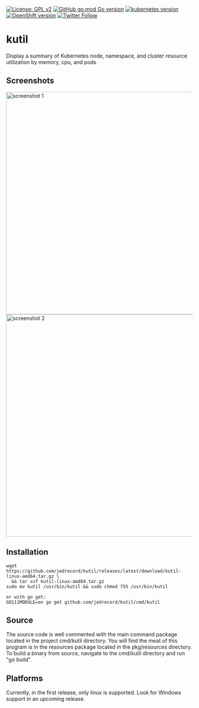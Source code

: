 [![License: GPL v2](https://img.shields.io/badge/License-GPL%20v2-blue.svg)](https://www.gnu.org/licenses/old-licenses/gpl-2.0.en.html)
[![GitHub go.mod Go version](https://img.shields.io/github/go-mod/go-version/jedrecord/kutil)](https://github.com/jedrecord/kutil)
[![kubernetes version](https://img.shields.io/badge/kubernetes-v1.13+-blue)](https://github.com/jedrecord/kutil)
[![OpenShift version](https://img.shields.io/badge/OpenShift-v4.1+-EE0000?logo=Red-Hat-Open-Shift)](https://github.com/jedrecord/kutil)
[![Twitter Follow](https://img.shields.io/twitter/follow/jedrecord?label=follow&style=social)](https://twitter.com/jedrecord)

# kutil
Display a summary of Kubernetes node, namespace, and cluster resource utilization by memory, cpu, and pods

## Screenshots
<image src="https://github.com/jedrecord/kutil/blob/master/assets/screenshot1.jpg" alt="screenshot 1" width="600">

<image src="https://github.com/jedrecord/kutil/blob/master/assets/screenshot2.jpg" alt="screenshot 2" width="600">

## Installation
```
wget https://github.com/jedrecord/kutil/releases/latest/download/kutil-linux-amd64.tar.gz \
  && tar xvf kutil-linux-amd64.tar.gz
sudo mv kutil /usr/bin/kutil && sudo chmod 755 /usr/bin/kutil

or with go get:
GO111MODULE=on go get github.com/jedrecord/kutil/cmd/kutil
```

## Source
The source code is well commented with the main command package located in the project cmd/kutil directory. You will find the meat of this program is in the resources package located in the pkg/resources directory. To build a binary from source, navigate to the cmd/kutil directory and run "go build".

## Platforms
Currently, in the first release, only linux is supported. Look for Windows support in an upcoming release.
